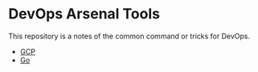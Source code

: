 # DevOps Arsenal Tools

This repository is a notes of the common command or tricks for DevOps.

* [GCP](./GCP)
* [Go](./Go)